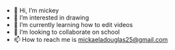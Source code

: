 - 👋 Hi, I’m mickey
- 👀 I’m interested in drawing
- 🌱 I’m currently learning how to edit videos
- 💞️ I’m looking to collaborate on school
- 📫 How to reach me is mickaeladouglas25@gmail.com
